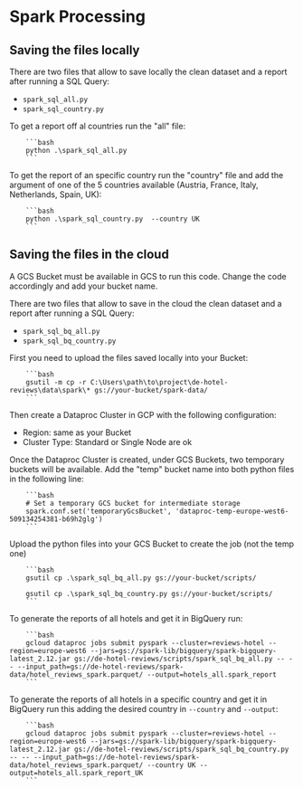 # Spark Processing


## Saving the files locally

There are two files that allow to save locally the clean dataset and a report after running a SQL Query:

- `spark_sql_all.py`
- `spark_sql_country.py`

To get a report off al countries run the "all" file:

        ```bash
        python .\spark_sql_all.py 
        ```

To get the report of an specific country run the "country" file and add the argument of one of the 5 countries available (Austria, France, Italy, Netherlands, Spain, UK):

        ```bash
        python .\spark_sql_country.py  --country UK
        ```

## Saving the files in the cloud

A GCS Bucket must be available in GCS to run this code. Change the code accordingly and add your bucket name.

There are two files that allow to save in the cloud the clean dataset and a report after running a SQL Query:

- `spark_sql_bq_all.py`
- `spark_sql_bq_country.py`

First you need to upload the files saved locally into your Bucket:

        ```bash
        gsutil -m cp -r C:\Users\path\to\project\de-hotel-reviews\data\spark\* gs://your-bucket/spark-data/
        ```

Then create a Dataproc Cluster in GCP with the following configuration:

- Region: same as your Bucket
- Cluster Type: Standard or Single Node are ok

Once the Dataproc Cluster is created, under GCS Buckets, two temporary buckets will be available. Add the "temp" bucket name into both python files in the following line:

        ```bash
        # Set a temporary GCS bucket for intermediate storage 
        spark.conf.set('temporaryGcsBucket', 'dataproc-temp-europe-west6-509134254381-b69h2glg')
        ``` 

Upload the python files into your GCS Bucket to create the job (not the temp one)

        ```bash
        gsutil cp .\spark_sql_bq_all.py gs://your-bucket/scripts/

        gsutil cp .\spark_sql_bq_country.py gs://your-bucket/scripts/
        ```

To generate the reports of all hotels and get it in BigQuery run:

        ```bash
        gcloud dataproc jobs submit pyspark --cluster=reviews-hotel --region=europe-west6 --jars=gs://spark-lib/bigquery/spark-bigquery-latest_2.12.jar gs://de-hotel-reviews/scripts/spark_sql_bq_all.py -- -- --input_path=gs://de-hotel-reviews/spark-data/hotel_reviews_spark.parquet/ --output=hotels_all.spark_report
        ```

To generate the reports of all hotels in a specific country and get it in BigQuery run this adding the desired country in `--country` and `--output`:

        ```bash
        gcloud dataproc jobs submit pyspark --cluster=reviews-hotel --region=europe-west6 --jars=gs://spark-lib/bigquery/spark-bigquery-latest_2.12.jar gs://de-hotel-reviews/scripts/spark_sql_bq_country.py -- -- --input_path=gs://de-hotel-reviews/spark-data/hotel_reviews_spark.parquet/ --country UK --output=hotels_all.spark_report_UK
        ```
